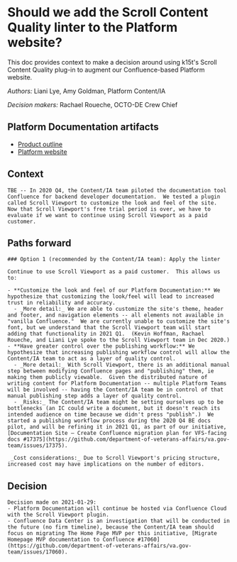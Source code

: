 # Should we add the Scroll Content Quality linter to the Platform website?

This doc provides context to make a decision around using k15t's Scroll Content Quality plug-in to augment our Confluence-based Platform website.

_Authors:_ Liani Lye, Amy Goldman, Platform Content/IA

_Decision makers:_ Rachael Roueche, OCTO-DE Crew Chief

## Platform Documentation artifacts
- [Product outline](https://github.com/department-of-veterans-affairs/va.gov-team/blob/master/products/platform/platform-documentation/product-outline.md)
- [Platform website](https://depo-platform-documentation.scrollhelp.site/)

## Context
```
TBE -- In 2020 Q4, the Content/IA team piloted the documentation tool Confluence for backend developer documentation.  We tested a plugin called Scroll Viewport to customize the look and feel of the site.  Now that Scroll Viewport's free trial period is over, we have to evaluate if we want to continue using Scroll Viewport as a paid customer.
```
## Paths forward
```
### Option 1 (recommended by the Content/IA team): Apply the linter

Continue to use Scroll Viewport as a paid customer.  This allows us to:

- **Customize the look and feel of our Platform Documentation:** We hypothesize that customizing the look/feel will lead to increased trust in reliability and accuracy.
  - _More detail:_ We are able to customize the site's theme, header and footer, and navigation elements -- all elements not available in "vanilla Confluence."  We are currently unable to customize the site's font, but we understand that the Scroll Viewport team will start adding that functionality in 2021 Q1.  (Kevin Hoffman, Rachael Roueche, and Liani Lye spoke to the Scroll Viewport team in Dec 2020.)
- **Have greater control over the publishing workflow:** We hypothesize that increasing publishing workflow control will allow the Content/IA team to act as a layer of quality control.
  - _More detail:_ With Scroll Viewport, there is an additional manual step between modifying Confluence pages and "publishing" them, ie making them publicly viewable.  Given the distributed nature of writing content for Platform Documentation -- multiple Platform Teams will be involved -- having the Content/IA team be in control of that manual publishing step adds a layer of quality control.
  - _Risks:_ The Content/IA team might be setting ourselves up to be bottlenecks (an IC could write a document, but it doesn't reach its intended audience on time because we didn't press "publish".)  We started a publishing workflow process during the 2020 Q4 BE docs pilot, and will be refining it in 2021 Q1, as part of our initiative, [Documentation Site — Create Confluence migration plan for VFS-facing docs #17375](https://github.com/department-of-veterans-affairs/va.gov-team/issues/17375).
  
 _Cost considerations:_ Due to Scroll Viewport's pricing structure, increased cost may have implications on the number of editors.
```
## Decision
```
Decision made on 2021-01-29:
- Platform Documentation will continue be hosted via Confluence Cloud with the Scroll Viewport plugin.
- Confluence Data Center is an investigation that will be conducted in the future (no firm timeline), because the Content/IA team should focus on migrating The Home Page MVP per this initiative, [Migrate Homepage MVP documentation to Confluence #17060](https://github.com/department-of-veterans-affairs/va.gov-team/issues/17060).
```
